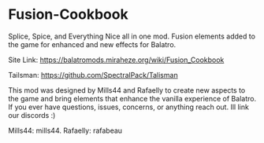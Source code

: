# Fusion-Cookbook

Splice, Spice, and Everything Nice all in one mod. Fusion elements added to the game for enhanced and new effects for Balatro.

Site Link: https://balatromods.miraheze.org/wiki/Fusion_Cookbook

Tailsman: https://github.com/SpectralPack/Talisman

This mod was designed by Mills44 and Rafaelly to create new aspects to the game and bring elements that enhance the vanilla experience of Balatro. If you ever have questions, issues, concerns, or anything reach out. Ill link our discords :)

Mills44: mills44.
Rafaelly: rafabeau
